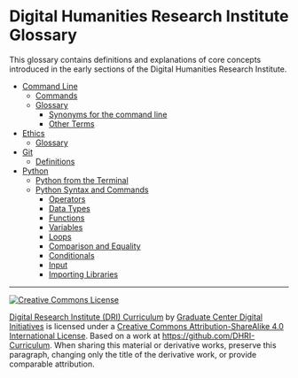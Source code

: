 # Digital Humanities Research Institute Glossary

This glossary contains definitions and explanations of core concepts introduced in the early sections of the Digital Humanities Research Institute.


   * [Command Line](sections/command-line.md)
      * [Commands](sections/command-line.md#commands)
      * [Glossary](sections/command-line.md#glossary)
         * [Synonyms for the command line](sections/command-line.md#synonyms-for-the-command-line)
         * [Other Terms](sections/command-line.md#other-terms)
   * [Ethics](sections/ethics.md)
      * [Glossary](sections/ethics.md)
   * [Git](sections/git.md#git)
      * [Definitions](sections/git.md#definitions)
   * [Python](sections/python.md#python)
      * [Python from the Terminal](sections/python.md#python-from-the-terminal)
      * [Python Syntax and Commands](sections/python.md#python-syntax-and-commands)
         * [Operators](sections/python.md#operators)
         * [Data Types](sections/python.md#data-types)
         * [Functions](sections/python.md#functions)
         * [Variables](sections/python.md#variables)
         * [Loops](sections/python.md#loops)
         * [Comparison and Equality](sections/python.md#comparison-and-equality)
         * [Conditionals](sections/python.md#conditionals)
         * [Input](sections/python.md#input)
         * [Importing Libraries](sections/python.md#importing-libraries)  
    

-----

[![Creative Commons License](https://i.creativecommons.org/l/by-sa/4.0/88x31.png)](http://creativecommons.org/licenses/by-sa/4.0/)

[Digital Research Institute (DRI) Curriculum](http://purl.org/dc/terms/) by [Graduate Center Digital Initiatives](https://gcdi.commons.gc.cuny.edu/) is licensed under a [Creative Commons Attribution-ShareAlike 4.0 International License](http://creativecommons.org/licenses/by-sa/4.0/). Based on a work at <https://github.com/DHRI-Curriculum>. When sharing this material or derivative works, preserve this paragraph, changing only the title of the derivative work, or provide comparable attribution.
